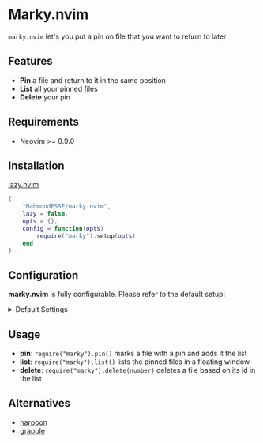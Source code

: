 # Marky.nvim

`marky.nvim` let's you put a pin on file that you want to return to later

## Features

- **Pin** a file and return to it in the same position
- **List** all your pinned files
- **Delete** your pin

## Requirements

- Neovim >= 0.9.0

## Installation

<!-- setup:start -->

[lazy.nvim](https://github.com/folke/lazy.nvim)

```lua
{
    "MahmoudESSE/marky.nvim",
    lazy = false,
    opts = {},
    config = function(opts)
        require("marky").setup(opts)
    end
}
```

<!-- setup:end -->

## Configuration

**marky.nvim** is fully configurable. Please refer to the default setup:

<details>
    <summary>Default Settings</summary>

<!-- config:start -->

```lua
{
    order = "asc" -- or "desc". specifies the order of the displayed list can take
}
```

<!-- config:end -->

</details>

## Usage

- **pin**: `require("marky").pin()` marks a file with a pin and adds it the list
- **list**: `require("marky").list()` lists the pinned files in a floating
  window
- **delete**: `require("marky").delete(number)` deletes a file based on its id
  in the list

## Alternatives

- [harpoon](https://github.com/ThePrimeagen/harpoon)
- [grapple](https://github.com/cbochs/grapple.nvim)
